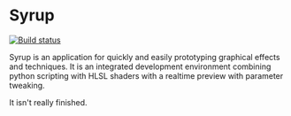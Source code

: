 Syrup
=====

[![Build status](https://ci.appveyor.com/api/projects/status/8612c0imtc2r6cqw?svg=true)](https://ci.appveyor.com/project/simontaylor81/syrup)

Syrup is an application for quickly and easily prototyping graphical effects and techniques.
It is an integrated development environment combining python scripting with HLSL shaders
with a realtime preview with parameter tweaking.

It isn't really finished.
